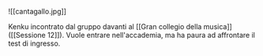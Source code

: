 ![[cantagallo.jpg]]

Kenku incontrato dal gruppo davanti al [[Gran collegio della musica]] ([[Sessione 12]]).
Vuole entrare nell'accademia, ma ha paura ad affrontare il test di ingresso.
